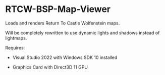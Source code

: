 # RTCW-BSP-Map-Viewer

Loads and renders Return To Castle Wolfenstein maps.

Will be completely rewritten to use dynamic lights and shadows instead of lightmaps.


Requires:

  * Visual Studio 2022 with Windows SDK 10 installed
  
  * Graphics Card with Direct3D 11 GPU
  
   
  
